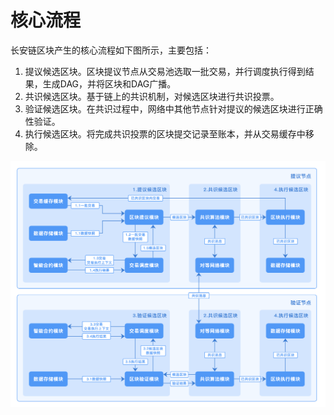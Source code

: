 # 核心流程

长安链区块产生的核心流程如下图所示，主要包括：

1. 提议候选区块。区块提议节点从交易池选取一批交易，并行调度执行得到结果，生成DAG，并将区块和DAG广播。
2. 共识候选区块。基于链上的共识机制，对候选区块进行共识投票。
3. 验证候选区块。在共识过程中，网络中其他节点针对提议的候选区块进行正确性验证。
4. 执行候选区块。将完成共识投票的区块提交记录至账本，并从交易缓存中移除。

<img loading="lazy" src="../images/CoreProcesses-block-generation.png" alt="核心流程" style="zoom:80%;" />



<br><br>
